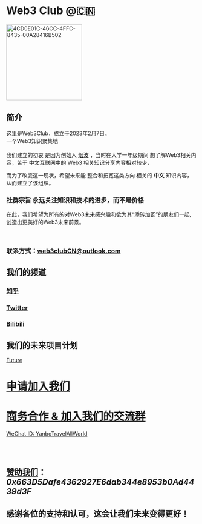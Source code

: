 # Web3 Club @🇨🇳

<img alt="4CD0E01C-46CC-4FFC-8435-00A28416B502" height="200" src="https://user-images.githubusercontent.com/76860915/220155724-ac051c69-c54d-470d-b2b9-5e5855c1abdd.jpeg" width="200"/>


## 简介


这里是Web3Club，成立于2023年2月7日。<br>
一个Web3知识聚集地<br>
<br>
我们建立的初衷 是因为创始人 [烟波](https://github.com/yanboishere) ，当时在大学一年级期间 想了解Web3相关内容，苦于 中文互联网中的 Web3 相关知识分享内容相对较少，

而为了改变这一现状，希望未来能 整合和拓宽这类方向 相关的 **中文** 知识内容，从而建立了该组织。<br>



### 社群宗旨 永远关注知识和技术的进步，而不是价格



在此，我们希望为所有的对Web3未来感兴趣和欲为其“添砖加瓦”的朋友们一起,<br>
创造出更美好的Web3未来前景。

<br>

### 联系方式：web3clubCN@outlook.com<br>



## 我们的频道

### [知乎](https://www.zhihu.com/people/web3club)

### [Twitter](https://twitter.com/Web3ClubCN)

### [Bilibili](https://b23.tv/wMGbq3K)


## 我们的未来项目计划
[Future](https://github.com/Web3-Club/Future.)





# [申请加入我们](https://github.com/Web3-Club/Intro./blob/main/Join%20club.md) 

<a href="https://github.com/Web3-Club/Intro./blob/main/Join%20club.md" target=_blank>
  
# 商务合作 & 加入我们的交流群
WeChat ID: YanboTravelAllWorld

<br>
<br>

## [赞助我们](https://github.com/Web3-Club/Sponsor)：***0x663D5Dafe4362927E6dab344e8953b0Ad4439d3F***

## 感谢各位的支持和认可，这会让我们未来变得更好！
  
  
 
